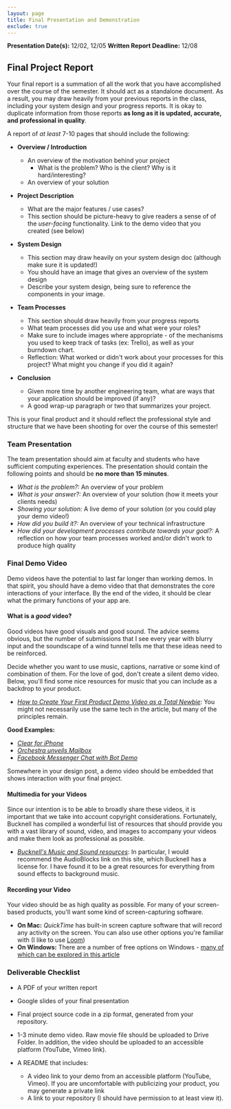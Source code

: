 ```yaml
---
layout: page
title: Final Presentation and Demonstration
exclude: true
---
```


**Presentation Date(s):** 12/02, 12/05
**Written Report Deadline:** 12/08


## Final Project Report
Your final report is a summation of all the work that you have accomplished over the course of the semester. It should act as a standalone document. As a result, you may draw heavily from your previous reports in the class, including your system design and your progress reports. It is okay to duplicate information from those reports **as long as it is updated, accurate, and professional in quality**.

A report of _at least_ 7-10 pages that should include the following:

- **Overview / Introduction**
  - An overview of the motivation behind your project
    - What is the problem? Who is the client? Why is it hard/interesting?
  - An overview of your solution

- **Project Description**
  - What are the major features / use cases?
  - This section should be picture-heavy to give readers a sense of of the _user-facing_ functionality. Link to the demo video that you created (see below)

- **System Design**
  - This section may draw heavily on your system design doc (although make sure it is updated!)
  - You should have an image that gives an overview of the system design
  - Describe your system design, being sure to reference the components in your image.

- **Team Processes**
  - This section should draw heavily from your progress reports
  - What team processes did you use and what were your roles?
  - Make sure to include images where appropriate - of the mechanisms you used to keep track of tasks (ex: Trello), as well as your burndown chart.
  - Reflection: What worked or didn't work about your processes for this project? What might you change if you did it again?

- **Conclusion**
  - Given more time by another engineering team, what are ways that your application should be improved (if any)?
  - A good wrap-up paragraph or two that summarizes your project.

This is your final product and it should reflect the professional style and structure that we have been shooting for over the course of this semester! 

### Team Presentation
The team presentation should aim at faculty and students who have sufficient computing experiences. The presentation should contain the following points and should be **no more than 15 minutes**. 
- _What is the problem?:_ An overview of your problem
- _What is your answer?:_ An overview of your solution (how it meets your clients needs)
- _Showing your solution:_ A live demo of your solution (or you could play your demo video!)
- _How did you build it?:_ An overview of your technical infrastructure
- _How did your development processes contribute towards your goal?:_ A reflection on how your team processes worked and/or didn't work to produce high quality

### Final Demo Video
Demo videos have the potential to last far longer than working demos. In that spirit, you should have a demo video that that demonstrates the core interactions of your interface. By the end of the video, it should be clear what the primary functions of your app are.

#### What is a _good_ video?
Good videos have good visuals and good sound. The advice seems obvious, but the number of submissions that I see every year with blurry input and the soundscape of a wind tunnel tells me that these ideas need to be reinforced.

Decide whether you want to use music, captions, narrative or some kind of combination of them. For the love of god, don't create a silent demo video. Below, you'll find some nice resources for music that you can include as a backdrop to your product.

- [_How to Create Your First Product Demo Video as a Total Newbie_](https://www.process.st/product-demo-video/): You might not necessarily use the same tech in the article, but many of the principles remain.

**Good Examples:**

- [_Clear for iPhone_](https://www.youtube.com/watch?v=S00H-rz7fGo)
- [_Orchestra unveils Mailbox_](https://www.youtube.com/watch?v=_Us1Ws4i14c)
- [_Facebook Messenger Chat with Bot Demo_](https://www.youtube.com/watch?v=_Kk3AbP3SI0)

Somewhere in your design post, a demo video should be embedded that shows interaction with your final project.

#### Multimedia for your Videos
Since our intention is to be able to broadly share these videos, it is important that we take into account copyright considerations. Fortunately, Bucknell has compiled a wonderful list of resources that should provide you with a vast library of sound, video, and images to accompany your videos and make them look as professional as possible.

- [_Bucknell's Music and Sound resources_](http://researchbysubject.bucknell.edu/c.php?g=89792&p=579601): In particular, I would recommend the AudioBlocks link on this site, which Bucknell has a license for. I have found it to be a great resources for everything from sound effects to background music.


#### Recording your Video
Your video should be as high quality as possible. For many of your screen-based products, you'll want some kind of screen-capturing software.

- **On Mac:** _QuickTime_ has built-in screen capture software that will record any activity on the screen. You can also use other options you're familiar with (I like to use [Loom](https://www.loom.com/))
- **On Windows:** There are a number of free options on Windows - [many of which can be explored in this article](http://www.techradar.com/news/the-best-free-screen-recorder)


### Deliverable Checklist
- A PDF of your written report
- Google slides of your final presentation
- Final project source code in a zip format, generated from your repository. 
- 1-3 minute demo video. Raw movie file should be uploaded to Drive Folder. In addition, the video should be uploaded to an accessible platform (YouTube, Vimeo link).

- A README that includes:
  - A video link to your demo from an accessible platform (YouTube, Vimeo). If you are uncomfortable with publicizing your product, you may generate a private link
  - A link to your repository (I should have permission to at least view it). 
